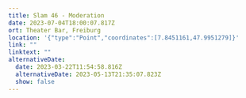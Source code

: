 ```yaml
---
title: Slam 46 - Moderation
date: 2023-07-04T18:00:07.817Z
ort: Theater Bar, Freiburg
location: '{"type":"Point","coordinates":[7.8451161,47.9951279]}'
link: ""
linktext: ""
alternativeDate:
  date: 2023-03-22T11:54:58.816Z
  alternativeDate: 2023-05-13T21:35:07.823Z
  show: false
---
```

